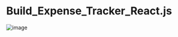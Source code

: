 # Build_Expense_Tracker_React.js
![image](https://user-images.githubusercontent.com/14126987/133082559-76a8c4df-cf71-4e42-9da5-2e177f2da982.png)
